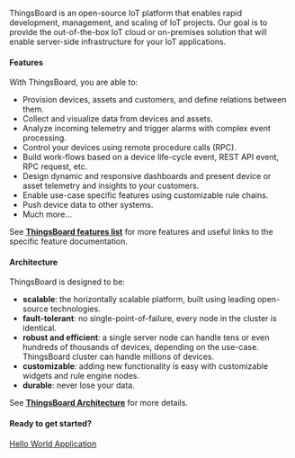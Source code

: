 
ThingsBoard is an open-source IoT platform that enables rapid development, management, and scaling of IoT projects. 
Our goal is to provide the out-of-the-box IoT cloud or on-premises solution that will enable server-side infrastructure for your IoT applications. 

#### Features

With ThingsBoard, you are able to:

 - Provision devices, assets and customers, and define relations between them.
 - Collect and visualize data from devices and assets. 
 - Analyze incoming telemetry and trigger alarms with complex event processing.
 - Control your devices using remote procedure calls (RPC).
 - Build work-flows based on a device life-cycle event, REST API event, RPC request, etc.
 - Design dynamic and responsive dashboards and present device or asset telemetry  and insights to your customers.  
 - Enable use-case specific features using customizable rule chains.
 - Push device data to other systems.
 - Much more...
 
See [**ThingsBoard features list**](/docs/{{docsPrefix}}#features) for more features and useful links to the specific feature documentation. 

<object width="80%" data="/images/reference/thingsboard-architecture.svg"></object>

#### Architecture

ThingsBoard is designed to be:

* **scalable**: the horizontally scalable platform, built using leading open-source technologies.
* **fault-tolerant**: no single-point-of-failure, every node in the cluster is identical.
* **robust and efficient**: a single server node can handle tens or even hundreds of thousands of devices, depending on the use-case. 
ThingsBoard cluster can handle millions of devices.
* **customizable**: adding new functionality is easy with customizable widgets and rule engine nodes.
* **durable**: never lose your data.

See [**ThingsBoard Architecture**](/docs/{{docsPrefix}}reference) for more details.

#### Ready to get started?

<p><a href="/docs/{{docsPrefix}}getting-started-guides/helloworld" class="button">Hello World Application</a></p>
